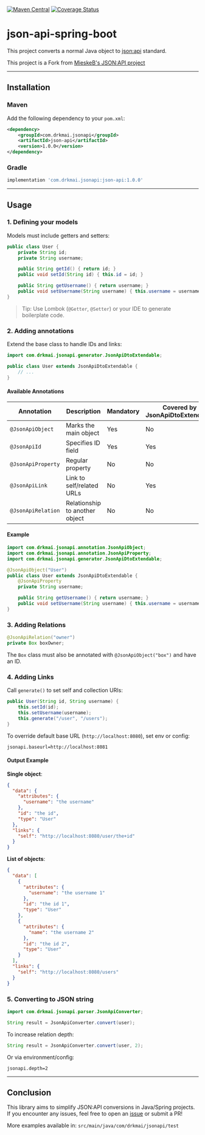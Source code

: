 [![Maven Central](https://maven-badges.herokuapp.com/maven-central/com.drkmai.jsonapi/json-api/badge.svg)](https://maven-badges.herokuapp.com/maven-central/com.drkmai.jsonapi/json-api)
[![Coverage Status](https://coveralls.io/repos/github/drkmai/json-api-spring-boot/badge.svg?branch=master)](https://coveralls.io/github/drkmai/json-api-spring-boot?branch=master)

# json-api-spring-boot

This project converts a normal Java object to [json:api](https://jsonapi.org/) standard.

This project is a Fork from [MieskeB's JSON:API project](https://github.com/MieskeB/json-api-spring-boot/)

---

## Installation

### Maven

Add the following dependency to your `pom.xml`:

```xml
<dependency>
    <groupId>com.drkmai.jsonapi</groupId>
    <artifactId>json-api</artifactId>
    <version>1.0.0</version>
</dependency>
```

### Gradle

```groovy
implementation 'com.drkmai.jsonapi:json-api:1.0.0'
```


---

## Usage

### 1. Defining your models

Models must include getters and setters:

```java
public class User {
    private String id;
    private String username;

    public String getId() { return id; }
    public void setId(String id) { this.id = id; }

    public String getUsername() { return username; }
    public void setUsername(String username) { this.username = username; }
}
```

> Tip: Use Lombok (`@Getter`, `@Setter`) or your IDE to generate boilerplate code.

### 2. Adding annotations

Extend the base class to handle IDs and links:

```java
import com.drkmai.jsonapi.generator.JsonApiDtoExtendable;

public class User extends JsonApiDtoExtendable {
    // ...
}
```

#### Available Annotations

| Annotation       | Description                   | Mandatory | Covered by JsonApiDtoExtendable |
| ---------------- | ----------------------------- | --------- | ------------------------------- |
| `@JsonApiObject`   | Marks the main object          | Yes       | No                              |
| `@JsonApiId`       | Specifies ID field             | Yes       | Yes                             |
| `@JsonApiProperty` | Regular property               | No        | No                              |
| `@JsonApiLink`     | Link to self/related URLs      | No        | Yes                             |
| `@JsonApiRelation` | Relationship to another object | No        | No                              |

#### Example

```java
import com.drkmai.jsonapi.annotation.JsonApiObject;
import com.drkmai.jsonapi.annotation.JsonApiProperty;
import com.drkmai.jsonapi.generator.JsonApiDtoExtendable;

@JsonApiObject("User")
public class User extends JsonApiDtoExtendable {
    @JsonApiProperty
    private String username;

    public String getUsername() { return username; }
    public void setUsername(String username) { this.username = username; }
}
```

### 3. Adding Relations

```java
@JsonApiRelation("owner")
private Box boxOwner;
```

The `Box` class must also be annotated with `@JsonApiObject("box")` and have an ID.

### 4. Adding Links

Call `generate()` to set self and collection URIs:

```java
public User(String id, String username) {
    this.setId(id);
    this.setUsername(username);
    this.generate("/user", "/users");
}
```

To override default base URL (`http://localhost:8080`), set env or config:

```
jsonapi.baseurl=http://localhost:8081
```

#### Output Example

**Single object**:

```json
{
  "data": {
    "attributes": {
      "username": "the username"
    },
    "id": "the id",
    "type": "User"
  },
  "links": {
    "self": "http://localhost:8080/user/the+id"
  }
}
```

**List of objects**:

```json
{
  "data": [
    {
      "attributes": {
        "username": "the username 1"
      },
      "id": "the id 1",
      "type": "User"
    },
    {
      "attributes": {
        "name": "the username 2"
      },
      "id": "the id 2",
      "type": "User"
    }
  ],
  "links": {
    "self": "http://localhost:8080/users"
  }
}
```

### 5. Converting to JSON string

```java
import com.drkmai.jsonapi.parser.JsonApiConverter;

String result = JsonApiConverter.convert(user);
```

To increase relation depth:

```java
String result = JsonApiConverter.convert(user, 2);
```

Or via environment/config:

```
jsonapi.depth=2
```

---

## Conclusion

This library aims to simplify JSON:API conversions in Java/Spring projects. If you encounter any issues, feel free to open an [issue](https://github.com/drkmai/json-api-spring-boot/issues) or submit a PR!

More examples available in: `src/main/java/com/drkmai/jsonapi/test`